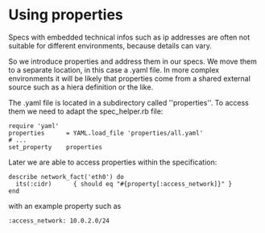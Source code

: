 Using properties
================

Specs with embedded technical infos such as ip addresses are often not suitable for different environments, because details can vary.

So we introduce properties and address them in our specs. 
We move them to a separate location, in this case a .yaml file. In more complex environments it will be likely that properties come from a shared external source such as a hiera definition or the like.

The .yaml file is located in a subdirectory called ''properties''. To access them we need to adapt the spec_helper.rb file:

```
require 'yaml'
properties      = YAML.load_file 'properties/all.yaml'
# ...
set_property	properties
```

Later we are able to access properties within the specification:
```
describe network_fact('eth0') do
  its(:cidr)      { should eq "#{property[:access_network]}" }
end
```

with an example property such as
```
:access_network: 10.0.2.0/24
```

